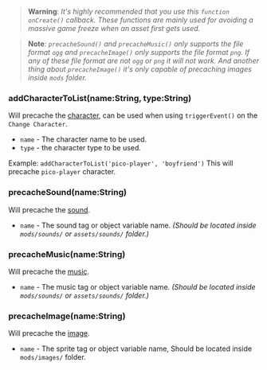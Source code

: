 > **Warning**: _It's highly recommended that you use this `function onCreate()` callback. These functions are mainly used for avoiding a massive game freeze when an asset first gets used._

> **Note**: _`precacheSound()` and `precacheMusic()` only supports the file format `ogg` and `precacheImage()` only supports the file format `png`. If any of these file format are not `ogg` or `png` it will not work. And another thing about `precacheImage()` it's only capable of precaching images inside `mods` folder._

### addCharacterToList(name:String, type:String)
Will precache the <ins>character</ins>, can be used when using `triggerEvent()` on the `Change Character`.

- `name` - The character name to be used.
- `type` - the character type to be used.

Example: `addCharacterToList('pico-player', 'boyfriend')` This will precache `pico-player` character.

### precacheSound(name:String)
Will precache the <ins>sound</ins>. 

- `name` - The sound tag or object variable name. _(Should be located inside `mods/sounds/` or `assets/sounds/` folder.)_

### precacheMusic(name:String)
Will precache the <ins>music</ins>. 

- `name` - The music tag or object variable name. _(Should be located inside `mods/sounds/` or `assets/sounds/` folder.)_

### precacheImage(name:String)
Will precache the <ins>image</ins>. 

- `name` - The sprite tag or object variable name, Should be located inside `mods/images/` folder.